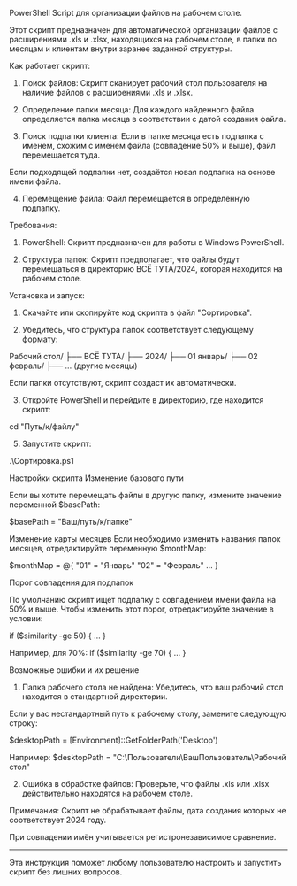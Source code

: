 PowerShell Script для организации файлов на рабочем столе.

Этот скрипт предназначен для автоматической организации файлов с расширениями .xls и .xlsx, находящихся на рабочем столе, в папки по месяцам и клиентам внутри заранее заданной структуры.

Как работает скрипт:
1. Поиск файлов: Скрипт сканирует рабочий стол пользователя на наличие файлов с расширениями .xls и .xlsx.


2. Определение папки месяца: Для каждого найденного файла определяется папка месяца в соответствии с датой создания файла.

3. Поиск подпапки клиента:
Если в папке месяца есть подпапка с именем, схожим с именем файла (совпадение 50% и выше), файл перемещается туда.

Если подходящей подпапки нет, создаётся новая подпапка на основе имени файла.

4. Перемещение файла: Файл перемещается в определённую подпапку.

Требования:
1. PowerShell: Скрипт предназначен для работы в Windows PowerShell.

2. Структура папок: Скрипт предполагает, что файлы будут перемещаться в директорию ВСЁ ТУТА/2024, которая находится на рабочем столе.

Установка и запуск:
1. Скачайте или скопируйте код скрипта в файл "Сортировка".

2. Убедитесь, что структура папок соответствует следующему формату:

Рабочий стол/
├── ВСЁ ТУТА/
    ├── 2024/
        ├── 01 январь/
        ├── 02 февраль/
        ├── ... (другие месяцы)

Если папки отсутствуют, скрипт создаст их автоматически.

3. Откройте PowerShell и перейдите в директорию, где находится скрипт:
   
cd "Путь/к/файлу"

5. Запустите скрипт:

.\Сортировка.ps1

Настройки скрипта
Изменение базового пути

Если вы хотите перемещать файлы в другую папку, измените значение переменной $basePath:

$basePath = "Ваш/путь/к/папке"

Изменение карты месяцев
Если необходимо изменить названия папок месяцев, отредактируйте переменную $monthMap:

$monthMap = @{
    "01" = "Январь"
    "02" = "Февраль"
    ...
}

Порог совпадения для подпапок

По умолчанию скрипт ищет подпапку с совпадением имени файла на 50% и выше. Чтобы изменить этот порог, отредактируйте значение в условии:

if ($similarity -ge 50) { ... }

Например, для 70%:
if ($similarity -ge 70) { ... }

Возможные ошибки и их решение
1. Папка рабочего стола не найдена:
Убедитесь, что ваш рабочий стол находится в стандартной директории.

Если у вас нестандартный путь к рабочему столу, замените следующую строку:

$desktopPath = [Environment]::GetFolderPath('Desktop')

Например:
$desktopPath = "C:\Пользователи\ВашПользователь\Рабочий стол"

2. Ошибка в обработке файлов:
Проверьте, что файлы .xls или .xlsx действительно находятся на рабочем столе.

Примечания:
Скрипт не обрабатывает файлы, дата создания которых не соответствует 2024 году.

При совпадении имён учитывается регистронезависимое сравнение.

---

Эта инструкция поможет любому пользователю настроить и запустить скрипт без лишних вопросов.

